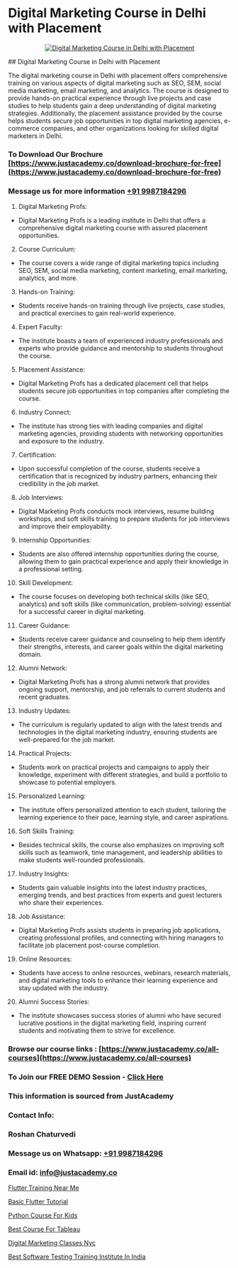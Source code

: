 # Digital Marketing Course in Delhi with Placement

<p align="center">
  <a href="https://justacademy.co/course-detail/digital-marketing">
    <img src="https://justacademy.co/storage2/course_image/1676636720_course_image.webp" alt="Digital Marketing Course in Delhi with Placement">
  </a>
</p>
## Digital Marketing Course in Delhi with Placement

The digital marketing course in Delhi with placement offers comprehensive training on various aspects of digital marketing such as SEO, SEM, social media marketing, email marketing, and analytics. The course is designed to provide hands-on practical experience through live projects and case studies to help students gain a deep understanding of digital marketing strategies. Additionally, the placement assistance provided by the course helps students secure job opportunities in top digital marketing agencies, e-commerce companies, and other organizations looking for skilled digital marketers in Delhi.
### To Download Our Brochure [https://www.justacademy.co/download-brochure-for-free](https://www.justacademy.co/download-brochure-for-free)
### Message us for more information [+91 9987184296](https://api.whatsapp.com/send?phone=919987184296)
1) Digital Marketing Profs:
- Digital Marketing Profs is a leading institute in Delhi that offers a comprehensive digital marketing course with assured placement opportunities.
2) Course Curriculum:
- The course covers a wide range of digital marketing topics including SEO, SEM, social media marketing, content marketing, email marketing, analytics, and more.
3) Hands-on Training:
- Students receive hands-on training through live projects, case studies, and practical exercises to gain real-world experience.
4) Expert Faculty:
- The institute boasts a team of experienced industry professionals and experts who provide guidance and mentorship to students throughout the course.
5) Placement Assistance:
- Digital Marketing Profs has a dedicated placement cell that helps students secure job opportunities in top companies after completing the course.
6) Industry Connect:
- The institute has strong ties with leading companies and digital marketing agencies, providing students with networking opportunities and exposure to the industry.
7) Certification:
- Upon successful completion of the course, students receive a certification that is recognized by industry partners, enhancing their credibility in the job market.
8) Job Interviews:
- Digital Marketing Profs conducts mock interviews, resume building workshops, and soft skills training to prepare students for job interviews and improve their employability.
9) Internship Opportunities:
- Students are also offered internship opportunities during the course, allowing them to gain practical experience and apply their knowledge in a professional setting.
10) Skill Development:
- The course focuses on developing both technical skills (like SEO, analytics) and soft skills (like communication, problem-solving) essential for a successful career in digital marketing.
11) Career Guidance:
- Students receive career guidance and counseling to help them identify their strengths, interests, and career goals within the digital marketing domain.
12) Alumni Network:
- Digital Marketing Profs has a strong alumni network that provides ongoing support, mentorship, and job referrals to current students and recent graduates.
13) Industry Updates:
- The curriculum is regularly updated to align with the latest trends and technologies in the digital marketing industry, ensuring students are well-prepared for the job market.
14) Practical Projects:
- Students work on practical projects and campaigns to apply their knowledge, experiment with different strategies, and build a portfolio to showcase to potential employers.
15) Personalized Learning:
- The institute offers personalized attention to each student, tailoring the learning experience to their pace, learning style, and career aspirations.
16) Soft Skills Training:
- Besides technical skills, the course also emphasizes on improving soft skills such as teamwork, time management, and leadership abilities to make students well-rounded professionals.
17) Industry Insights:
- Students gain valuable insights into the latest industry practices, emerging trends, and best practices from experts and guest lecturers who share their experiences.
18) Job Assistance:
- Digital Marketing Profs assists students in preparing job applications, creating professional profiles, and connecting with hiring managers to facilitate job placement post-course completion.
19) Online Resources:
- Students have access to online resources, webinars, research materials, and digital marketing tools to enhance their learning experience and stay updated with the industry.
20) Alumni Success Stories:
- The institute showcases success stories of alumni who have secured lucrative positions in the digital marketing field, inspiring current students and motivating them to strive for excellence.

### Browse our course links : [https://www.justacademy.co/all-courses](https://www.justacademy.co/all-courses) 
### To Join our FREE DEMO Session - [Click Here](https://www.justacademy.co/register-for-course-demo)


### This information is sourced from JustAcademy
### Contact Info:
### Roshan Chaturvedi
### Message us on Whatsapp: [+91 9987184296](https://api.whatsapp.com/send?phone=919987184296)
### Email id: [info@justacademy.co](mailto:info@justacademy.co)
                
[Flutter Training Near Me](https://www.linkedin.com/pulse/flutter-training-near-me-justacademy-pcdtc/)

[Basic Flutter Tutorial](https://www.linkedin.com/pulse/basic-flutter-tutorial-justacademy-pune-jaiic/)

[Python Course For Kids](https://medium.com/@abhidnya.1068/python-course-for-kids-cd5c1c12fe5b)

[Best Course For Tableau](https://medium.com/@kumarishimmi99/best-course-for-tableau-9d648d58aa56)

[Digital Marketing Classes Nyc](https://justacademyin.github.io/Articles/Digital-Marketing-Classes-Nyc)

[Best Software Testing Training Institute In India](https://justacademyin.github.io/justacademy/best-software-testing-training-institute-in-india)

